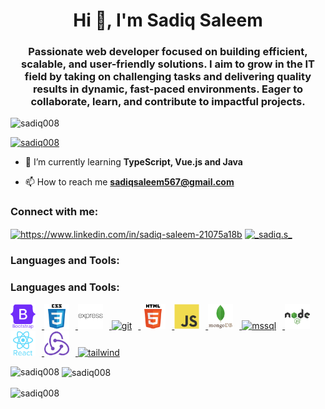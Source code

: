 <h1 align="center">Hi 👋, I'm Sadiq Saleem</h1>
<h3 align="center">Passionate web developer focused on building efficient, scalable, and user-friendly solutions. I aim to grow in the IT field by taking on challenging tasks and delivering quality results in dynamic, fast-paced environments. Eager to collaborate, learn, and contribute to impactful projects.</h3>

<p align="left"> <img src="https://komarev.com/ghpvc/?username=sadiq008&label=Profile%20views&color=0e75b6&style=flat" alt="sadiq008" /> </p>

<p align="left"> <a href="https://github.com/ryo-ma/github-profile-trophy"><img src="https://github-profile-trophy.vercel.app/?username=sadiq008&theme=darkhub&margin-w=15&no-frame=true" alt="sadiq008" /></a> </p>

- 🌱 I’m currently learning **TypeScript, Vue.js and Java**

- 📫 How to reach me **sadiqsaleem567@gmail.com**

<h3 align="left">Connect with me:</h3>
<p align="left">
<a href="https://www.linkedin.com/in/sadiq-saleem-21075a18b/" target="blank"><img align="center" src="https://raw.githubusercontent.com/rahuldkjain/github-profile-readme-generator/master/src/images/icons/Social/linked-in-alt.svg" alt="https://www.linkedin.com/in/sadiq-saleem-21075a18b" height="30" width="40" /></a>
<a href="https://instagram.com/_sadiq.s_" target="blank"><img align="center" src="https://raw.githubusercontent.com/rahuldkjain/github-profile-readme-generator/master/src/images/icons/Social/instagram.svg" alt="_sadiq.s_" height="30" width="40" /></a>
</p>

<h3 align="left">Languages and Tools:</h3>
<h3 align="left">Languages and Tools:</h3>
<p align="left"> 
  <a href="https://getbootstrap.com" target="_blank" rel="noreferrer"> 
    <img src="https://raw.githubusercontent.com/devicons/devicon/master/icons/bootstrap/bootstrap-plain-wordmark.svg" alt="bootstrap" width="40" height="40" style="margin-right: 10px;" /> 
  </a> 
  <a href="https://www.w3schools.com/css/" target="_blank" rel="noreferrer"> 
    <img src="https://raw.githubusercontent.com/devicons/devicon/master/icons/css3/css3-original-wordmark.svg" alt="css3" width="40" height="40" style="margin-right: 10px;" /> 
  </a> 
  <a href="https://expressjs.com" target="_blank" rel="noreferrer"> 
    <img src="https://raw.githubusercontent.com/devicons/devicon/master/icons/express/express-original-wordmark.svg" alt="express" width="40" height="40" style="margin-right: 10px;" /> 
  </a> 
  <a href="https://git-scm.com/" target="_blank" rel="noreferrer"> 
    <img src="https://www.vectorlogo.zone/logos/git-scm/git-scm-icon.svg" alt="git" width="40" height="40" style="margin-right: 10px;" /> 
  </a> 
  <a href="https://www.w3.org/html/" target="_blank" rel="noreferrer"> 
    <img src="https://raw.githubusercontent.com/devicons/devicon/master/icons/html5/html5-original-wordmark.svg" alt="html5" width="40" height="40" style="margin-right: 10px;" /> 
  </a> 
  <a href="https://developer.mozilla.org/en-US/docs/Web/JavaScript" target="_blank" rel="noreferrer"> 
    <img src="https://raw.githubusercontent.com/devicons/devicon/master/icons/javascript/javascript-original.svg" alt="javascript" width="40" height="40" style="margin-right: 10px;" /> 
  </a> 
  <a href="https://www.mongodb.com/" target="_blank" rel="noreferrer"> 
    <img src="https://raw.githubusercontent.com/devicons/devicon/master/icons/mongodb/mongodb-original-wordmark.svg" alt="mongodb" width="40" height="40" style="margin-right: 10px;" /> 
  </a> 
  <a href="https://www.microsoft.com/en-us/sql-server" target="_blank" rel="noreferrer"> 
    <img src="https://www.svgrepo.com/show/303229/microsoft-sql-server-logo.svg" alt="mssql" width="40" height="40" style="margin-right: 10px;" /> 
  </a> 
  <a href="https://nodejs.org" target="_blank" rel="noreferrer"> 
    <img src="https://raw.githubusercontent.com/devicons/devicon/master/icons/nodejs/nodejs-original-wordmark.svg" alt="nodejs" width="40" height="40" style="margin-right: 10px;" /> 
  </a> 
  <a href="https://reactjs.org/" target="_blank" rel="noreferrer"> 
    <img src="https://raw.githubusercontent.com/devicons/devicon/master/icons/react/react-original-wordmark.svg" alt="react" width="40" height="40" style="margin-right: 10px;" /> 
  </a> 
  <a href="https://redux.js.org" target="_blank" rel="noreferrer"> 
    <img src="https://raw.githubusercontent.com/devicons/devicon/master/icons/redux/redux-original.svg" alt="redux" width="40" height="40" style="margin-right: 10px;" /> 
  </a> 
  <a href="https://tailwindcss.com/" target="_blank" rel="noreferrer"> 
    <img src="https://www.vectorlogo.zone/logos/tailwindcss/tailwindcss-icon.svg" alt="tailwind" width="40" height="40" style="margin-right: 10px;" /> 
  </a> 
</p>

<p><img align="left" src="https://github-readme-stats.vercel.app/api/top-langs?username=sadiq008&show_icons=true&locale=en&layout=compact&hide_border=true&bg_color=00000000&text_color=ffffff&title_color=ffffff" alt="sadiq008" /></p>

<p>&nbsp;<img align="center" src="https://github-readme-stats.vercel.app/api?username=sadiq008&show_icons=true&locale=en&hide_border=true&bg_color=00000000&text_color=ffffff&title_color=ffffff&icon_color=ffffff" alt="sadiq008" /></p>

<p><img align="center" src="https://github-readme-streak-stats.herokuapp.com/?user=sadiq008&hide_border=true&background=00000000&ring=ffffff&fire=ffffff&currStreakLabel=ffffff&sideLabels=ffffff&dates=ffffff&stroke=ffffff&currStreakNum=ffffff&sideNums=ffffff" alt="sadiq008" /></p>

